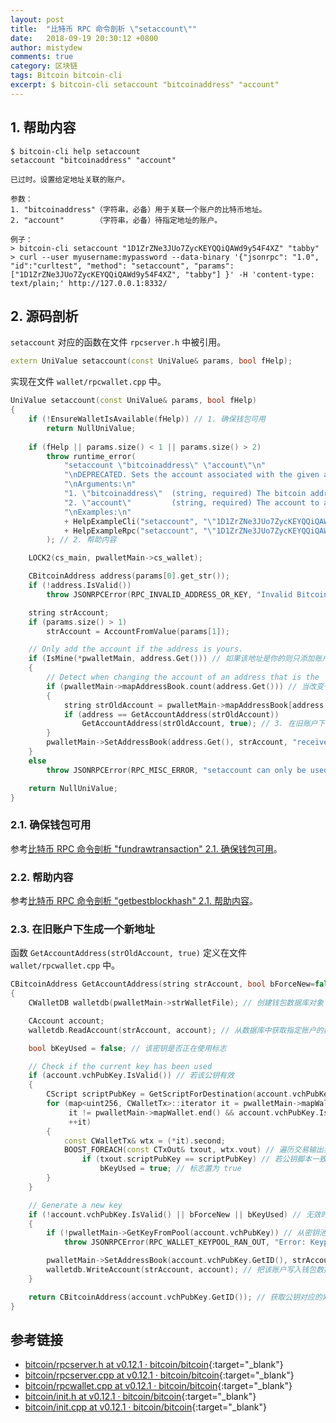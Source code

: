 ```yaml
---
layout: post
title:  "比特币 RPC 命令剖析 \"setaccount\""
date:   2018-09-19 20:30:12 +0800
author: mistydew
comments: true
category: 区块链
tags: Bitcoin bitcoin-cli
excerpt: $ bitcoin-cli setaccount "bitcoinaddress" "account"
---
```

## 1. 帮助内容

```shell
$ bitcoin-cli help setaccount
setaccount "bitcoinaddress" "account"

已过时。设置给定地址关联的账户。

参数：
1. "bitcoinaddress"（字符串，必备）用于关联一个账户的比特币地址。
2. "account"       （字符串，必备）待指定地址的账户。

例子：
> bitcoin-cli setaccount "1D1ZrZNe3JUo7ZycKEYQQiQAWd9y54F4XZ" "tabby"
> curl --user myusername:mypassword --data-binary '{"jsonrpc": "1.0", "id":"curltest", "method": "setaccount", "params": ["1D1ZrZNe3JUo7ZycKEYQQiQAWd9y54F4XZ", "tabby"] }' -H 'content-type: text/plain;' http://127.0.0.1:8332/
```

## 2. 源码剖析

`setaccount` 对应的函数在文件 `rpcserver.h` 中被引用。

```cpp
extern UniValue setaccount(const UniValue& params, bool fHelp);
```

实现在文件 `wallet/rpcwallet.cpp` 中。

```cpp
UniValue setaccount(const UniValue& params, bool fHelp)
{
    if (!EnsureWalletIsAvailable(fHelp)) // 1. 确保钱包可用
        return NullUniValue;
    
    if (fHelp || params.size() < 1 || params.size() > 2)
        throw runtime_error(
            "setaccount \"bitcoinaddress\" \"account\"\n"
            "\nDEPRECATED. Sets the account associated with the given address.\n"
            "\nArguments:\n"
            "1. \"bitcoinaddress\"  (string, required) The bitcoin address to be associated with an account.\n"
            "2. \"account\"         (string, required) The account to assign the address to.\n"
            "\nExamples:\n"
            + HelpExampleCli("setaccount", "\"1D1ZrZNe3JUo7ZycKEYQQiQAWd9y54F4XZ\" \"tabby\"")
            + HelpExampleRpc("setaccount", "\"1D1ZrZNe3JUo7ZycKEYQQiQAWd9y54F4XZ\", \"tabby\"")
        ); // 2. 帮助内容

    LOCK2(cs_main, pwalletMain->cs_wallet);

    CBitcoinAddress address(params[0].get_str());
    if (!address.IsValid())
        throw JSONRPCError(RPC_INVALID_ADDRESS_OR_KEY, "Invalid Bitcoin address");

    string strAccount;
    if (params.size() > 1)
        strAccount = AccountFromValue(params[1]);

    // Only add the account if the address is yours.
    if (IsMine(*pwalletMain, address.Get())) // 如果该地址是你的则只添加账户。
    {
        // Detect when changing the account of an address that is the 'unused current key' of another account:
        if (pwalletMain->mapAddressBook.count(address.Get())) // 当改变一个账户的地址是另一账户的“当前未使用的密钥”时检测：
        {
            string strOldAccount = pwalletMain->mapAddressBook[address.Get()].name;
            if (address == GetAccountAddress(strOldAccount))
                GetAccountAddress(strOldAccount, true); // 3. 在旧账户下生成一个新地址
        }
        pwalletMain->SetAddressBook(address.Get(), strAccount, "receive"); // 4. 把该地址关联到指定账户
    }
    else
        throw JSONRPCError(RPC_MISC_ERROR, "setaccount can only be used with own address");

    return NullUniValue;
}
```

### 2.1. 确保钱包可用

参考[比特币 RPC 命令剖析 "fundrawtransaction" 2.1. 确保钱包可用](/blog/2018/07/bitcoin-rpc-command-fundrawtransaction.html#21-确保钱包可用)。

### 2.2. 帮助内容

参考[比特币 RPC 命令剖析 "getbestblockhash" 2.1. 帮助内容](/blog/2018/05/bitcoin-rpc-command-getbestblockhash.html#21-帮助内容)。

### 2.3. 在旧账户下生成一个新地址

函数 `GetAccountAddress(strOldAccount, true)` 定义在文件 `wallet/rpcwallet.cpp` 中。

```cpp
CBitcoinAddress GetAccountAddress(string strAccount, bool bForceNew=false)
{
    CWalletDB walletdb(pwalletMain->strWalletFile); // 创建钱包数据库对象

    CAccount account;
    walletdb.ReadAccount(strAccount, account); // 从数据库中获取指定账户的数据

    bool bKeyUsed = false; // 该密钥是否正在使用标志

    // Check if the current key has been used
    if (account.vchPubKey.IsValid()) // 若该公钥有效
    {
        CScript scriptPubKey = GetScriptForDestination(account.vchPubKey.GetID());
        for (map<uint256, CWalletTx>::iterator it = pwalletMain->mapWallet.begin();
             it != pwalletMain->mapWallet.end() && account.vchPubKey.IsValid();
             ++it)
        {
            const CWalletTx& wtx = (*it).second;
            BOOST_FOREACH(const CTxOut& txout, wtx.vout) // 遍历交易输出集
                if (txout.scriptPubKey == scriptPubKey) // 若公钥脚本一致
                    bKeyUsed = true; // 标志置为 true
        }
    }

    // Generate a new key
    if (!account.vchPubKey.IsValid() || bForceNew || bKeyUsed) // 无效时生成新密钥
    {
        if (!pwalletMain->GetKeyFromPool(account.vchPubKey)) // 从密钥池中获取一个密钥的公钥
            throw JSONRPCError(RPC_WALLET_KEYPOOL_RAN_OUT, "Error: Keypool ran out, please call keypoolrefill first");

        pwalletMain->SetAddressBook(account.vchPubKey.GetID(), strAccount, "receive"); // 设置地址簿
        walletdb.WriteAccount(strAccount, account); // 把该账户写入钱包数据库中
    }

    return CBitcoinAddress(account.vchPubKey.GetID()); // 获取公钥对应的索引并返回
}
```

## 参考链接

* [bitcoin/rpcserver.h at v0.12.1 · bitcoin/bitcoin](https://github.com/bitcoin/bitcoin/blob/v0.12.1/src/rpcserver.h){:target="_blank"}
* [bitcoin/rpcserver.cpp at v0.12.1 · bitcoin/bitcoin](https://github.com/bitcoin/bitcoin/blob/v0.12.1/src/rpcserver.cpp){:target="_blank"}
* [bitcoin/rpcwallet.cpp at v0.12.1 · bitcoin/bitcoin](https://github.com/bitcoin/bitcoin/blob/v0.12.1/src/wallet/rpcwallet.cpp){:target="_blank"}
* [bitcoin/init.h at v0.12.1 · bitcoin/bitcoin](https://github.com/bitcoin/bitcoin/blob/v0.12.1/src/init.h){:target="_blank"}
* [bitcoin/init.cpp at v0.12.1 · bitcoin/bitcoin](https://github.com/bitcoin/bitcoin/blob/v0.12.1/src/init.cpp){:target="_blank"}
